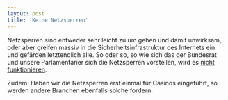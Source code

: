 ```yaml
---
layout: post
title: 'Keine Netzsperren'
---
```

Netzsperren sind entweder sehr leicht zu um gehen und damit unwirksam, oder aber greifen massiv in die Sicherheitsinfrastruktur des Internets ein und gefärden letztendlich alle. So oder so, so wie sich das der Bundesrat und unsere Parlamentarier sich die Netzsperren vorstellen, wird es [nicht funktionieren][1].

Zudem: Haben wir die Netzsperren erst einmal für Casinos eingeführt, so werden andere Branchen ebenfalls solche fordern.

[1]: https://www.watson.ch/Digital/Schweiz/931923761-Darum-sind-Geldspielgesetz-und-Internet-Sperren-viel-gefaehrlicher--als-du-glaubst

